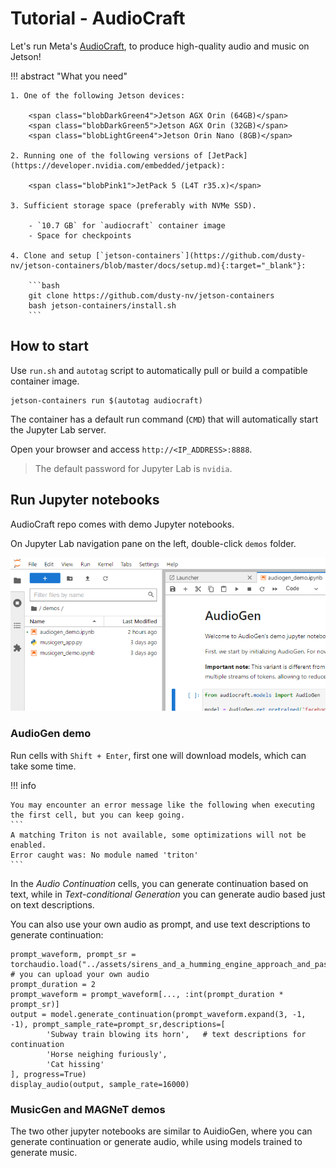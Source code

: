 # Tutorial - AudioCraft

Let's run Meta's [AudioCraft](https://github.com/facebookresearch/audiocraft), to produce high-quality audio and music on Jetson!

!!! abstract "What you need"

    1. One of the following Jetson devices:

        <span class="blobDarkGreen4">Jetson AGX Orin (64GB)</span>
        <span class="blobDarkGreen5">Jetson AGX Orin (32GB)</span>
        <span class="blobLightGreen4">Jetson Orin Nano (8GB)</span>

    2. Running one of the following versions of [JetPack](https://developer.nvidia.com/embedded/jetpack):

        <span class="blobPink1">JetPack 5 (L4T r35.x)</span>

    3. Sufficient storage space (preferably with NVMe SSD).

        - `10.7 GB` for `audiocraft` container image
        - Space for checkpoints

    4. Clone and setup [`jetson-containers`](https://github.com/dusty-nv/jetson-containers/blob/master/docs/setup.md){:target="_blank"}:
    
		```bash
		git clone https://github.com/dusty-nv/jetson-containers
		bash jetson-containers/install.sh
		``` 

## How to start

Use `run.sh` and `autotag` script to automatically pull or build a compatible container image.

```
jetson-containers run $(autotag audiocraft)
```

The container has a default run command (`CMD`) that will automatically start the Jupyter Lab server.

Open your browser and access `http://<IP_ADDRESS>:8888`.

> The default password for Jupyter Lab is `nvidia`.

## Run Jupyter notebooks

AudioCraft repo comes with demo Jupyter notebooks.

On Jupyter Lab navigation pane on the left, double-click `demos` folder. 

![](./images/audiocraft_jupyterlab_demo.png)

### AudioGen demo

<!-- For "**Text-conditional Generation**", you should get something like this.

<audio controls>
  <source src="./assets/subway.wav" type="audio/wav">
Your browser does not support the audio element.
</audio> -->

Run cells with ```Shift + Enter```, first one will download models, which can take some time.

!!! info

    You may encounter an error message like the following when executing the first cell, but you can keep going.
    ```
    A matching Triton is not available, some optimizations will not be enabled.
    Error caught was: No module named 'triton'
    ```

<!-- !!! warning

    When running the 5-th cell of `audiogen_demo.ipynb`, you may run into "**Failed to load audio**" RuntimeError. -->

In the *Audio Continuation* cells, you can generate continuation based on text, while in *Text-conditional Generation* you can generate audio based just on text descriptions.

You can also use your own audio as prompt, and use text descriptions to generate continuation:
```
prompt_waveform, prompt_sr = torchaudio.load("../assets/sirens_and_a_humming_engine_approach_and_pass.mp3") # you can upload your own audio
prompt_duration = 2
prompt_waveform = prompt_waveform[..., :int(prompt_duration * prompt_sr)]
output = model.generate_continuation(prompt_waveform.expand(3, -1, -1), prompt_sample_rate=prompt_sr,descriptions=[
        'Subway train blowing its horn',   # text descriptions for continuation
        'Horse neighing furiously',
        'Cat hissing'
], progress=True)
display_audio(output, sample_rate=16000)
```

### MusicGen and MAGNeT demos

The two other jupyter notebooks are similar to AuidioGen, where you can generate continuation or generate audio, while using models trained to generate music.

<!-- For "**Text-conditional Generation**", you should get something like this.

<audio controls>
  <source src="./assets/80s-pop.wav" type="audio/wav">
Your browser does not support the audio element.
</audio>

!!! warning

    When running the 5-th cell of `musicgen_demo.ipynb`, you may run into "**Failed to load audio**" RuntimeError. -->